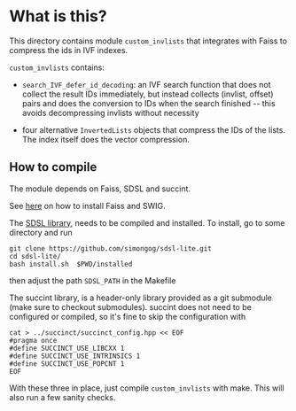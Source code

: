 # What is this? 

This directory contains module `custom_invlists` that integrates with Faiss to compress the ids in IVF indexes. 

`custom_invlists` contains: 

- `search_IVF_defer_id_decoding`: an IVF search function that does not collect the result IDs immediately, but instead collects (invlist, offset) pairs and does the conversion to IDs when the search finished -- this avoids decompressing invlists without necessity

- four alternative `InvertedLists` objects that compress the IDs of the lists. The index itself does the vector compression. 

## How to compile 

The module depends on Faiss, SDSL and succint. 

See [here](../alt-graph-index) on how to install Faiss and SWIG. 

The [SDSL library](https://github.com/simongog/sdsl-lite), needs to be compiled and installed. 
To install, go to some directory and run
```
git clone https://github.com/simongog/sdsl-lite.git
cd sdsl-lite/
bash install.sh  $PWD/installed
```
then adjust the path `SDSL_PATH` in the Makefile 

The succint library, is a header-only library provided as a git submodule (make sure to checkout submodules).
succint does not need to be configured or compiled, so it's fine to skip the configuration with
```
cat > ../succinct/succinct_config.hpp << EOF
#pragma once
#define SUCCINCT_USE_LIBCXX 1
#define SUCCINCT_USE_INTRINSICS 1
#define SUCCINCT_USE_POPCNT 1
EOF 
```
With these three in place, just compile `custom_invlists` with make. 
This will also run a few sanity checks. 

